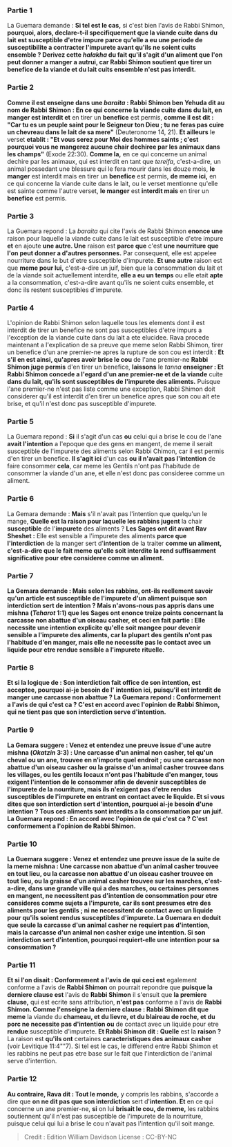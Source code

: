 
### Partie 1
La Guemara demande : <b>Si tel est le cas,</b> si c'est bien l'avis de Rabbi Shimon, <b>pourquoi, alors, declare-t-il <b>specifiquement</b> que la <b>viande</b> cuite <b>dans du lait</b> est susceptible d'etre impure <b>parce qu'elle a eu une periode de susceptibilite</b> a contracter l'impurete avant qu'ils ne soient cuits ensemble ? <b>Derivez</b> cette <i>halakha</i> du fait <b>qu'il s'agit d'un aliment que l'on peut donner a manger a autrui,</b> car Rabbi Shimon soutient que tirer un benefice de la viande et du lait cuits ensemble n'est pas interdit.

### Partie 2
<b>Comme il est enseigne</b> dans une <i>baraita</i> : <b>Rabbi Shimon ben Yehuda dit au nom de Rabbi Shimon :</b> En ce qui concerne la <b>viande</b> cuite <b>dans du lait, en manger</b> est interdit et</b> en tirer un <b>benefice</b> est permis, <b>comme il est dit : "Car tu es un peuple saint pour le Seigneur ton Dieu ; tu ne feras pas cuire un chevreau dans le lait de sa mere"</b> (Deuteronome 14, 21). <b>Et ailleurs</b> le verset <b>etablit : "Et vous serez pour Moi des hommes saints ; c'est pourquoi vous ne mangerez aucune chair dechiree par les animaux dans les champs"</b> (Exode 22:30). <b>Comme la,</b> en ce qui concerne un animal dechire par les animaux, qui est interdit en tant que <i>tereifa</i>, c'est-a-dire, un animal possedant une blessure qui le fera mourir dans les douze mois, <b>le manger</b> est interdit mais</b> en tirer un <b>benefice</b> est permis, <b>de meme ici,</b> en ce qui concerne la viande cuite dans le lait, ou le verset mentionne qu'elle est sainte comme l'autre verset, <b>le manger</b> est <b>interdit mais</b> en tirer un <b>benefice</b> est permis.

### Partie 3
La Guemara repond : La <i>baraita</i> qui cite l'avis de Rabbi Shimon <b>enonce une</b> raison pour laquelle la viande cuite dans le lait est susceptible d'etre impure <b>et</b> en ajoute <b>une autre. Une</b> raison est <b>parce que</b> c'est <b>une nourriture que l'on peut donner a d'autres personnes.</b> Par consequent, elle est appelee nourriture dans le but d'etre susceptible d'impurete. <b>Et une autre</b> raison est que <b>meme pour lui,</b> c'est-a-dire un juif, bien que la consommation du lait et de la viande soit actuellement interdite, <b>elle a eu un temps</b> ou elle etait <b>apte</b> a la consommation, c'est-a-dire avant qu'ils ne soient cuits ensemble, et donc ils restent susceptibles d'impurete.

### Partie 4
L'opinion de Rabbi Shimon selon laquelle tous les elements dont il est interdit de tirer un benefice ne sont pas susceptibles d'etre impurs a l'exception de la viande cuite dans du lait a ete elucidee. Rava procede maintenant a l'explication de sa preuve que meme selon Rabbi Shimon, tirer un benefice d'un ane premier-ne apres la rupture de son cou est interdit : <b>Et s'il en est ainsi, qu'apres avoir brise le cou</b> de l'ane premier-ne <b>Rabbi Shimon juge permis</b> d'en tirer un benefice, <b>laissons</b> le <i>tanna</i> <b>enseigner : Et Rabbi Shimon concede a l'egard d'un ane premier-ne et de la viande</b> cuite <b>dans du lait, qu'ils sont susceptibles de l'impurete des aliments.</b> Puisque l'ane premier-ne n'est pas liste comme une exception, Rabbi Shimon doit considerer qu'il est interdit d'en tirer un benefice apres que son cou ait ete brise, et qu'il n'est donc pas susceptible d'impurete.

### Partie 5
La Guemara repond : <b>Si</b> il s'agit d'un cas <b>ou</b> celui qui a brise le cou de l'ane <b>avait l'intention</b> a l'epoque que des gens en mangent, de meme</b> il serait susceptible de l'impurete des aliments selon Rabbi Chimon, car il est permis d'en tirer un benefice. <b>Il s'agit ici</b> d'un cas <b>ou il n'avait pas l'intention</b> de faire consommer <b>cela</b>, car meme les Gentils n'ont pas l'habitude de consommer la viande d'un ane, et elle n'est donc pas consideree comme un aliment.

### Partie 6
La Gemara demande : <b>Mais</b> s'il n'avait pas l'intention que quelqu'un le mange, <b>Quelle est la raison pour laquelle les rabbins jugent</b> la chair <b>susceptible</b> de l'<b>impurete</b> des aliments ? <b>Les Sages ont dit avant Rav Sheshet :</b> Elle est sensible a l'impurete des aliments <b>parce que l'interdiction</b> de la manger sert d'<b>intention</b> de la traiter <b>comme un aliment, c'est-a-dire que le fait meme qu'elle soit interdite la rend suffisamment significative pour etre consideree comme un aliment.

### Partie 7
La Gemara demande : <b>Mais selon les rabbins, ont-ils</b> reellement <b>savoir</b> qu'un article est susceptible de l'impurete d'un aliment <b>puisque son interdiction</b> sert de <b>intention ? Mais n'avons-nous pas appris</b> dans une mishna (<i>Teharot</i> 1:1) que les Sages <b>ont enonce treize points concernant la carcasse non abattue d'un oiseau casher, et ceci en fait partie : Elle necessite</b> une <b>intention</b> explicite qu'elle soit mangee pour devenir sensible a l'impurete des aliments, car la plupart des gentils n'ont pas l'habitude d'en manger, <b>mais elle ne necessite pas</b> le contact avec un liquide pour etre <b>rendue</b> sensible a l'impurete rituelle.

### Partie 8
<b>Et si</b> la logique de : <b>Son interdiction</b> fait office de <b>son intention,</b> est acceptee, <b>pourquoi ai-je</b> besoin de l' <b>intention</b> ici, puisqu'il est interdit de manger une carcasse non abattue ? La Guemara repond : Conformement a l'avis de <b>qui</b> <b>c'est ca ? C'est</b> en accord avec l'opinion de <b>Rabbi Shimon,</b> qui ne tient pas que son interdiction serve d'intention.

### Partie 9
La Gemara suggere : <b>Venez</b> et <b>entendez</b> une preuve issue d'une autre mishna (<i>Okatzin</i> 3:3) : <b>Une carcasse d'un animal non casher,</b> tel qu'un cheval ou un ane, trouvee <b>en n'importe quel endroit ; ou une carcasse non abattue d'un oiseau casher ou la graisse</b> d'un animal casher trouvee <b>dans les villages,</b> ou les gentils locaux n'ont pas l'habitude d'en manger, tous <b>exigent l'intention</b> de le consommer afin de devenir susceptibles de l'impurete de la nourriture, <b>mais ils n'exigent pas</b> d'etre <b>rendus</b> susceptibles de l'impurete en entrant en contact avec le liquide. <b>Et si vous dites que son interdiction</b> sert d'<b>intention, pourquoi ai-je</b> besoin d'une <b>intention ?</b> Tous ces aliments sont interdits a la consommation par un juif. La Guemara repond : En accord avec l'opinion de <b>qui</b> <b>c'est ca ? C'est</b> conformement a l'opinion de <b>Rabbi Shimon.</b>

### Partie 10
La Guemara suggere : <b>Venez</b> et <b>entendez</b> une preuve issue de la suite de la meme mishna : <b>Une carcasse non abattue d'un animal casher</b> trouvee <b>en tout lieu, ou la carcasse non abattue d'un oiseau casher</b> trouvee en tout lieu, <b>ou la graisse</b> d'un animal casher trouvee <b>sur les marches,</b> c'est-a-dire, dans une grande ville qui a des marches, ou certaines personnes en mangent, <b>ne necessitent pas d'intention</b> de consommation pour etre consideres comme sujets a l'impurete, car ils sont presumes etre des aliments pour les gentils ; <b>ni</b> ne necessitent de contact avec un liquide pour qu'ils soient <b>rendus</b> susceptibles d'impurete. La Guemara en deduit que seule la carcasse d'un animal casher ne requiert pas d'intention, <b>mais</b> la carcasse d'un <b>animal non casher</b> <b>exige une intention.</b> Si son interdiction sert d'intention, pourquoi requiert-elle une intention pour sa consommation ?

### Partie 11
<b>Et si l'on disait :</b> Conformement a <b>l'avis de qui</b> ceci est</b> egalement conforme a l'avis de <b>Rabbi Shimon</b> on pourrait repondre que <b>puisque la derniere clause est</b> l'avis de <b>Rabbi Shimon</b> il s'ensuit que <b>la premiere clause,</b> qui est ecrite sans attribution, <b>n'est pas</b> conforme a l'avis de <b>Rabbi Shimon. Comme l'enseigne la derniere clause : Rabbi Shimon dit que meme</b> la viande du <b>chameau, et du lievre, et du blaireau de roche, et du porc ne necessite pas d'intention ou</b> de contact avec un liquide pour etre <b>rendue</b> susceptible d'impurete. <b>Et Rabbi Shimon dit : Quelle</b> est la <b>raison ? </b> La raison est <b>qu'ils ont</b> certaines <b>caracteristiques des animaux casher</b> (voir Levitique 11:4""7). Si tel est le cas, le differend entre Rabbi Shimon et les rabbins ne peut pas etre base sur le fait que l'interdiction de l'animal serve d'intention.

### Partie 12
<b>Au contraire, Rava dit : Tout le monde,</b> y compris les rabbins, s'accorde a dire que <b>on ne dit pas que son interdiction</b> sert d'<b>intention. Et</b> en ce qui concerne un ane premier-ne, <b>si</b> on lui <b>brisait le cou, de meme,</b> les rabbins soutiennent qu'il n'est pas susceptible de l'impurete de la nourriture, puisque celui qui lui a brise le cou n'avait pas l'intention qu'il soit mange.

>Credit : Edition William Davidson
>License : CC-BY-NC